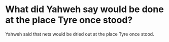 # What did Yahweh say would be done at the place Tyre once stood?

Yahweh said that nets would be dried out at the place Tyre once stood.

